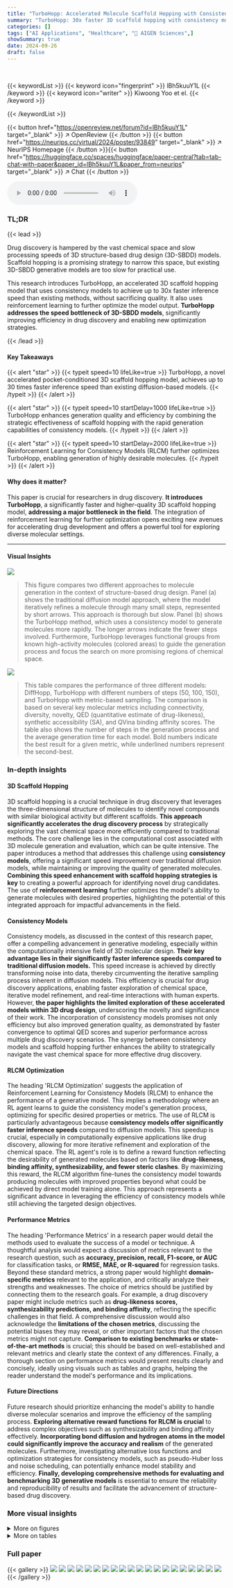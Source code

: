 ```yaml
---
title: "TurboHopp: Accelerated Molecule Scaffold Hopping with Consistency Models"
summary: "TurboHopp: 30x faster 3D scaffold hopping with consistency models, boosting drug discovery!"
categories: []
tags: ["AI Applications", "Healthcare", "🏢 AIGEN Sciences",]
showSummary: true
date: 2024-09-26
draft: false
---
```


<br>

{{< keywordList >}}
{{< keyword icon="fingerprint" >}} lBh5kuuY1L {{< /keyword >}}
{{< keyword icon="writer" >}} Kiwoong Yoo et el. {{< /keyword >}}
 
{{< /keywordList >}}

{{< button href="https://openreview.net/forum?id=lBh5kuuY1L" target="_blank" >}}
↗ OpenReview
{{< /button >}}
{{< button href="https://neurips.cc/virtual/2024/poster/93849" target="_blank" >}}
↗ NeurIPS Homepage
{{< /button >}}{{< button href="https://huggingface.co/spaces/huggingface/paper-central?tab=tab-chat-with-paper&paper_id=lBh5kuuY1L&paper_from=neurips" target="_blank" >}}
↗ Chat
{{< /button >}}



<audio controls>
    <source src="https://ai-paper-reviewer.com/lBh5kuuY1L/podcast.wav" type="audio/wav">
    Your browser does not support the audio element.
</audio>


### TL;DR


{{< lead >}}

Drug discovery is hampered by the vast chemical space and slow processing speeds of 3D structure-based drug design (3D-SBDD) models. Scaffold hopping is a promising strategy to narrow this space, but existing 3D-SBDD generative models are too slow for practical use. 

This research introduces TurboHopp, an accelerated 3D scaffold hopping model that uses consistency models to achieve up to 30x faster inference speed than existing methods, without sacrificing quality. It also uses reinforcement learning to further optimize the model output.  **TurboHopp addresses the speed bottleneck of 3D-SBDD models**, significantly improving efficiency in drug discovery and enabling new optimization strategies.

{{< /lead >}}


#### Key Takeaways

{{< alert "star" >}}
{{< typeit speed=10 lifeLike=true >}} TurboHopp, a novel accelerated pocket-conditioned 3D scaffold hopping model, achieves up to 30 times faster inference speed than existing diffusion-based models. {{< /typeit >}}
{{< /alert >}}

{{< alert "star" >}}
{{< typeit speed=10 startDelay=1000 lifeLike=true >}} TurboHopp enhances generation quality and efficiency by combining the strategic effectiveness of scaffold hopping with the rapid generation capabilities of consistency models. {{< /typeit >}}
{{< /alert >}}

{{< alert "star" >}}
{{< typeit speed=10 startDelay=2000 lifeLike=true >}} Reinforcement Learning for Consistency Models (RLCM) further optimizes TurboHopp, enabling generation of highly desirable molecules. {{< /typeit >}}
{{< /alert >}}

#### Why does it matter?
This paper is crucial for researchers in drug discovery.  **It introduces TurboHopp**, a significantly faster and higher-quality 3D scaffold hopping model, **addressing a major bottleneck in the field**.  The integration of reinforcement learning for further optimization opens exciting new avenues for accelerating drug development and offers a powerful tool for exploring diverse molecular settings.

------
#### Visual Insights



![](https://ai-paper-reviewer.com/lBh5kuuY1L/figures_2_1.jpg)

> This figure compares two different approaches to molecule generation in the context of structure-based drug design.  Panel (a) shows the traditional diffusion model approach, where the model iteratively refines a molecule through many small steps, represented by short arrows. This approach is thorough but slow. Panel (b) shows the TurboHopp method, which uses a consistency model to generate molecules more rapidly.  The longer arrows indicate the fewer steps involved.  Furthermore, TurboHopp leverages functional groups from known high-activity molecules (colored areas) to guide the generation process and focus the search on more promising regions of chemical space.





![](https://ai-paper-reviewer.com/lBh5kuuY1L/tables_6_1.jpg)

> This table compares the performance of three different models: DiffHopp, TurboHopp with different numbers of steps (50, 100, 150), and TurboHopp with metric-based sampling.  The comparison is based on several key molecular metrics including connectivity, diversity, novelty, QED (quantitative estimate of drug-likeness), synthetic accessibility (SA), and QVina binding affinity scores.  The table also shows the number of steps in the generation process and the average generation time for each model.  Bold numbers indicate the best result for a given metric, while underlined numbers represent the second-best.





### In-depth insights


#### 3D Scaffold Hopping
3D scaffold hopping is a crucial technique in drug discovery that leverages the three-dimensional structure of molecules to identify novel compounds with similar biological activity but different scaffolds.  **This approach significantly accelerates the drug discovery process** by strategically exploring the vast chemical space more efficiently compared to traditional methods.  The core challenge lies in the computational cost associated with 3D molecule generation and evaluation, which can be quite intensive.  The paper introduces a method that addresses this challenge using **consistency models**, offering a significant speed improvement over traditional diffusion models, while maintaining or improving the quality of generated molecules. **Combining this speed enhancement with scaffold hopping strategies is key** to creating a powerful approach for identifying novel drug candidates. The use of **reinforcement learning** further optimizes the model's ability to generate molecules with desired properties, highlighting the potential of this integrated approach for impactful advancements in the field.

#### Consistency Models
Consistency models, as discussed in the context of this research paper, offer a compelling advancement in generative modeling, especially within the computationally intensive field of 3D molecular design.  **Their key advantage lies in their significantly faster inference speeds compared to traditional diffusion models.** This speed increase is achieved by directly transforming noise into data, thereby circumventing the iterative sampling process inherent in diffusion models.  This efficiency is crucial for drug discovery applications, enabling faster exploration of chemical space, iterative model refinement, and real-time interactions with human experts.  However, **the paper highlights the limited exploration of these accelerated models within 3D drug design**, underscoring the novelty and significance of their work.  The incorporation of consistency models promises not only efficiency but also improved generation quality, as demonstrated by faster convergence to optimal QED scores and superior performance across multiple drug discovery scenarios.  The synergy between consistency models and scaffold hopping further enhances the ability to strategically navigate the vast chemical space for more effective drug discovery.

#### RLCM Optimization
The heading 'RLCM Optimization' suggests the application of Reinforcement Learning for Consistency Models (RLCM) to enhance the performance of a generative model.  This implies a methodology where an RL agent learns to guide the consistency model's generation process, optimizing for specific desired properties or metrics. The use of RLCM is particularly advantageous because **consistency models offer significantly faster inference speeds** compared to diffusion models. This speedup is crucial, especially in computationally expensive applications like drug discovery, allowing for more iterative refinement and exploration of the chemical space.  The RL agent's role is to define a reward function reflecting the desirability of generated molecules based on factors like **drug-likeness, binding affinity, synthesizability, and fewer steric clashes**.  By maximizing this reward, the RLCM algorithm fine-tunes the consistency model towards producing molecules with improved properties beyond what could be achieved by direct model training alone. This approach represents a significant advance in leveraging the efficiency of consistency models while still achieving the targeted design objectives.

#### Performance Metrics
The heading 'Performance Metrics' in a research paper would detail the methods used to evaluate the success of a model or technique.  A thoughtful analysis would expect a discussion of metrics relevant to the research question, such as **accuracy, precision, recall, F1-score, or AUC** for classification tasks, or **RMSE, MAE, or R-squared** for regression tasks.  Beyond these standard metrics, a strong paper would highlight **domain-specific metrics** relevant to the application, and critically analyze their strengths and weaknesses.  The choice of metrics should be justified by connecting them to the research goals.  For example, a drug discovery paper might include metrics such as **drug-likeness scores, synthesizability predictions, and binding affinity**, reflecting the specific challenges in that field. A comprehensive discussion would also acknowledge the **limitations of the chosen metrics**, discussing the potential biases they may reveal, or other important factors that the chosen metrics might not capture.  **Comparison to existing benchmarks or state-of-the-art methods** is crucial; this should be based on well-established and relevant metrics and clearly state the context of any differences.  Finally, a thorough section on performance metrics would present results clearly and concisely, ideally using visuals such as tables and graphs, helping the reader understand the model's performance and its implications.

#### Future Directions
Future research should prioritize enhancing the model's ability to handle diverse molecular scenarios and improve the efficiency of the sampling process. **Exploring alternative reward functions for RLCM is crucial** to address complex objectives such as synthesizability and binding affinity effectively.  **Incorporating bond diffusion and hydrogen atoms in the model could significantly improve the accuracy and realism** of the generated molecules.  Furthermore, investigating alternative loss functions and optimization strategies for consistency models, such as pseudo-Huber loss and noise scheduling, can potentially enhance model stability and efficiency.  **Finally, developing comprehensive methods for evaluating and benchmarking 3D generative models** is essential to ensure the reliability and reproducibility of results and facilitate the advancement of structure-based drug discovery.


### More visual insights

<details>
<summary>More on figures
</summary>


![](https://ai-paper-reviewer.com/lBh5kuuY1L/figures_2_2.jpg)

> This figure illustrates the difference between traditional diffusion-based SBDD models and the proposed TurboHopp model for 3D scaffold hopping.  Panel (a) shows the traditional approach, where models gradually explore chemical space in a step-wise manner, represented by short arrows.  Panel (b) demonstrates the efficiency of TurboHopp, using a consistency model to significantly speed up the generation of active ligands.  The longer arrows in (b) highlight the increased speed, and the colored areas represent the strategic use of functional groups from high-activity reference molecules to focus the search within the targeted chemical space.


![](https://ai-paper-reviewer.com/lBh5kuuY1L/figures_2_3.jpg)

> This figure compares the Quality-of-Estimation (QED) scores and the progression of generated molecular outputs for both TurboHopp and DiffHopp models over the generation steps. The left panel (a) shows that TurboHopp achieves higher QED scores faster than DiffHopp. The right panel (b) visually demonstrates the generated molecules at different stages of the process, highlighting the final outputs with red boxes, suggesting a better quality and faster convergence for TurboHopp.


![](https://ai-paper-reviewer.com/lBh5kuuY1L/figures_4_1.jpg)

> This figure illustrates the architecture of the TurboHopp model.  It takes as input a reference ligand, its functional groups, and the protein pocket's structure. An equivariant consistency model then samples scaffolds based on this context information. The model is trained to map various points along a probability flow ordinary differential equation (PF-ODE) path back to the original data distribution, ensuring consistent and high-quality scaffold generation. The output is a generated scaffold, ready for further refinement or analysis.


![](https://ai-paper-reviewer.com/lBh5kuuY1L/figures_8_1.jpg)

> This radar chart compares the performance of TurboHopp and TurboHoppRL across several key metrics: Uniqueness, Novelty, QED, SA Score, Lipinski Score, Docking Score, Validity, Connectivity, and Inference Speed.  Each axis represents one of these metrics, and the further a point is from the center, the higher the value. The chart shows that TurboHoppRL generally outperforms TurboHopp in most metrics, particularly in docking score and inference speed, while maintaining comparable performance in other areas.


![](https://ai-paper-reviewer.com/lBh5kuuY1L/figures_16_1.jpg)

> This figure compares two approaches for molecule generation in the context of structure-based drug design. (a) shows the traditional diffusion model approach, which explores the vast chemical space gradually and requires many steps. (b) illustrates the TurboHopp method, utilizing a consistency model, which significantly speeds up the generation process and strategically uses the functional groups of known active molecules to focus the search within a specific chemical space.


![](https://ai-paper-reviewer.com/lBh5kuuY1L/figures_16_2.jpg)

> This figure compares two approaches to scaffold hopping in drug discovery. (a) shows the traditional diffusion model approach, which explores the vast chemical space gradually and requires many steps.  (b) shows the TurboHopp approach, which uses a consistency model to generate molecules more efficiently and strategically.  TurboHopp leverages functional groups from high-activity molecules to guide the process and focus on more promising areas of chemical space.


![](https://ai-paper-reviewer.com/lBh5kuuY1L/figures_17_1.jpg)

> This figure shows box plots that compare the number of steric clashes between protein and ligand before and after fine-tuning the TurboHopp-100 model using a reinforcement learning reward function. The reward function was designed to improve binding affinity while considering other desirable properties like connectivity, QED, and synthesizability. The plot clearly shows that the fine-tuning process reduced the number of steric clashes, indicating that the model learned to generate molecules with improved fit and fewer unfavorable interactions with the protein.


![](https://ai-paper-reviewer.com/lBh5kuuY1L/figures_18_1.jpg)

> This figure showcases examples of molecular structures generated for PDB ID 6QQW using the TurboHopp model.  The top row displays molecules sampled during the multi-step generation process, specifically those with the highest scores (based on a custom metric combining drug-likeness and other properties). The bottom row shows the final molecules generated in each respective run. The comparison highlights how the use of custom score-based sampling improves the overall quality of the generated molecules, leading to better connectivity and other desired metrics.


![](https://ai-paper-reviewer.com/lBh5kuuY1L/figures_18_2.jpg)

> This figure compares the binding poses of reference molecules (yellow) to those generated by TurboHopp (green) and TurboHopp-RL (orange).  It visually demonstrates that TurboHopp and its RL-optimized version, TurboHopp-RL, produce molecules with improved binding affinity compared to the reference molecules.  The visualization highlights the spatial arrangements of the molecules within the protein binding pocket, illustrating the differences in binding interactions that lead to enhanced binding affinity.


![](https://ai-paper-reviewer.com/lBh5kuuY1L/figures_19_1.jpg)

> This figure compares the binding poses of reference molecules (in yellow) with those generated by TurboHopp (in green) and TurboHopp-RL (in orange) for four different proteins (6G2O, 6N8X, 6E6W, and 6NPP).  The binding affinity (in kcal/mol) is shown for each molecule, demonstrating that TurboHopp and especially TurboHopp-RL produce molecules with improved binding affinities compared to the references.


![](https://ai-paper-reviewer.com/lBh5kuuY1L/figures_20_1.jpg)

> This figure compares the generated molecules by TurboHopp and TurboHopp-RL with the reference molecule. The red boxes highlight steric clashes between the generated molecules and the protein.  It visually demonstrates that TurboHopp-RL, which incorporates reinforcement learning, produces molecules with fewer clashes compared to TurboHopp.


</details>




<details>
<summary>More on tables
</summary>


![](https://ai-paper-reviewer.com/lBh5kuuY1L/tables_7_1.jpg)
> This table compares the performance of the TurboHopp-100 model with and without reinforcement learning (RLCM) optimization, using metric-based sampling.  The RLCM-optimized model (TurboHoppRL-50metric) shows improved binding affinity (Vina score), while maintaining good drug-likeness (QED and SA scores) and connectivity. The faster inference speed of the consistency model enables the application of RLCM, which would be computationally expensive for diffusion models.

![](https://ai-paper-reviewer.com/lBh5kuuY1L/tables_8_1.jpg)
> This table compares the performance of TurboHopp with two other diffusion-based 3D-SBDD inpainting models (TargetDiffInpainting and DecompDiffInpainting) on the CrossDocked dataset.  The metrics evaluated include Validity, Connectivity, Diversity, Novelty, QED, SA, QVina score, and generation Time.  The table highlights TurboHopp's superior performance in most metrics, particularly its significantly faster generation time.

![](https://ai-paper-reviewer.com/lBh5kuuY1L/tables_15_1.jpg)
> This table compares the performance of three different models: DiffHopp, TurboHopp with different numbers of generation steps (50, 100, 150), and TurboHopp with metric-based sampling.  The models were trained on the PDBBind dataset.  The table shows the mean and standard deviation of several key molecular metrics including connectivity, diversity, novelty, QED (quantitative estimate of drug-likeness), synthetic accessibility (SA), and QVina score (binding affinity). The number of generation steps and the average generation time are also shown.  Bold values indicate the best performance for each metric, while underlined values indicate the second-best performance.

![](https://ai-paper-reviewer.com/lBh5kuuY1L/tables_15_2.jpg)
> This table presents a comparison of the performance of three different models: DiffHopp, TurboHopp with various numbers of generation steps, and TurboHopp using metric-based sampling.  The performance is evaluated using several metrics: Connectivity, Diversity, Novelty, QED, SA, QVina score, and generation time.  The table highlights that TurboHopp, especially with metric-based sampling, significantly outperforms DiffHopp in terms of speed and various molecular properties.

![](https://ai-paper-reviewer.com/lBh5kuuY1L/tables_21_1.jpg)
> This table compares the performance of DiffHopp, TurboHopp with different numbers of steps (50, 100, 150), and TurboHopp using metric-based sampling.  The metrics evaluated include connectivity, diversity, novelty, QED, synthetic accessibility (SA), QVina score (binding affinity), number of steps in the generation process, and inference time.  The results highlight TurboHopp's superior efficiency and comparable or better quality compared to DiffHopp.

![](https://ai-paper-reviewer.com/lBh5kuuY1L/tables_21_2.jpg)
> This table compares the performance of three different models: DiffHopp, TurboHopp with different numbers of generation steps (50, 100, 150), and TurboHopp using metric-based sampling.  It shows the mean and standard deviation for several key molecular metrics (Connectivity, Diversity, Novelty, QED, SA, QVina score) and the average inference time.  The results highlight TurboHopp's superior speed and comparable or improved quality compared to DiffHopp.

![](https://ai-paper-reviewer.com/lBh5kuuY1L/tables_21_3.jpg)
> This table compares the performance of three different models: DiffHopp, TurboHopp with different numbers of generation steps (50, 100, 150), and TurboHopp using metric-based sampling.  The models are evaluated using several metrics: connectivity, diversity, novelty, QED, synthetic accessibility (SA), QVina score (binding affinity), number of generation steps, and the average inference time.  The results highlight that TurboHopp, particularly with metric-based sampling, achieves faster generation speeds and improved scores in various metrics compared to DiffHopp.

![](https://ai-paper-reviewer.com/lBh5kuuY1L/tables_21_4.jpg)
> This table presents the Jensen-Shannon divergence values, which quantify the difference in the distributions of top three torsion angles between molecules generated by different models (TargetDiffInpainting, DecompDiffInpainting, and TurboHopp) and the reference molecules from the CrossDocked dataset. Lower divergence values indicate higher similarity between the generated and reference molecule distributions.  The torsion angles are characterized by four atom types (e.g., CCNC).

![](https://ai-paper-reviewer.com/lBh5kuuY1L/tables_21_5.jpg)
> This table compares the performance of TurboHopp with two other diffusion-based 3D-SBDD inpainting models (TargetDiff and DecompDiff) on the CrossDocked dataset.  The comparison includes various metrics such as connectivity, diversity, novelty, QED, synthetic accessibility (SA), QVina score (binding affinity), and generation time. The table highlights TurboHopp's superior performance in many metrics, particularly its speed, while acknowledging that other models might excel in specific areas like diversity.

</details>




### Full paper

{{< gallery >}}
<img src="https://ai-paper-reviewer.com/lBh5kuuY1L/1.png" class="grid-w50 md:grid-w33 xl:grid-w25" />
<img src="https://ai-paper-reviewer.com/lBh5kuuY1L/2.png" class="grid-w50 md:grid-w33 xl:grid-w25" />
<img src="https://ai-paper-reviewer.com/lBh5kuuY1L/3.png" class="grid-w50 md:grid-w33 xl:grid-w25" />
<img src="https://ai-paper-reviewer.com/lBh5kuuY1L/4.png" class="grid-w50 md:grid-w33 xl:grid-w25" />
<img src="https://ai-paper-reviewer.com/lBh5kuuY1L/5.png" class="grid-w50 md:grid-w33 xl:grid-w25" />
<img src="https://ai-paper-reviewer.com/lBh5kuuY1L/6.png" class="grid-w50 md:grid-w33 xl:grid-w25" />
<img src="https://ai-paper-reviewer.com/lBh5kuuY1L/7.png" class="grid-w50 md:grid-w33 xl:grid-w25" />
<img src="https://ai-paper-reviewer.com/lBh5kuuY1L/8.png" class="grid-w50 md:grid-w33 xl:grid-w25" />
<img src="https://ai-paper-reviewer.com/lBh5kuuY1L/9.png" class="grid-w50 md:grid-w33 xl:grid-w25" />
<img src="https://ai-paper-reviewer.com/lBh5kuuY1L/10.png" class="grid-w50 md:grid-w33 xl:grid-w25" />
<img src="https://ai-paper-reviewer.com/lBh5kuuY1L/11.png" class="grid-w50 md:grid-w33 xl:grid-w25" />
<img src="https://ai-paper-reviewer.com/lBh5kuuY1L/12.png" class="grid-w50 md:grid-w33 xl:grid-w25" />
<img src="https://ai-paper-reviewer.com/lBh5kuuY1L/13.png" class="grid-w50 md:grid-w33 xl:grid-w25" />
<img src="https://ai-paper-reviewer.com/lBh5kuuY1L/14.png" class="grid-w50 md:grid-w33 xl:grid-w25" />
<img src="https://ai-paper-reviewer.com/lBh5kuuY1L/15.png" class="grid-w50 md:grid-w33 xl:grid-w25" />
<img src="https://ai-paper-reviewer.com/lBh5kuuY1L/16.png" class="grid-w50 md:grid-w33 xl:grid-w25" />
<img src="https://ai-paper-reviewer.com/lBh5kuuY1L/17.png" class="grid-w50 md:grid-w33 xl:grid-w25" />
<img src="https://ai-paper-reviewer.com/lBh5kuuY1L/18.png" class="grid-w50 md:grid-w33 xl:grid-w25" />
<img src="https://ai-paper-reviewer.com/lBh5kuuY1L/19.png" class="grid-w50 md:grid-w33 xl:grid-w25" />
<img src="https://ai-paper-reviewer.com/lBh5kuuY1L/20.png" class="grid-w50 md:grid-w33 xl:grid-w25" />
{{< /gallery >}}